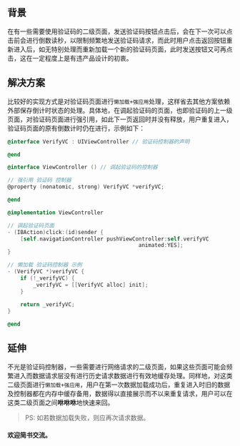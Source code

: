 ## 背景
在有一些需要使用验证码的二级页面，发送验证码按钮点击后，会在下一次可以点击前会进行倒数读秒，以限制频繁地发送验证码请求，而此时用户点击返回按钮重新进入后，如无特别处理而重新加载一个新的验证码页面，此时发送按钮又可再点击，这在一定程度上是有违产品设计的初衷。

## 解决方案
比较好的实现方式是对验证码页面进行```懒加载+强应用```处理，这样省去其他方案依赖外部保存倒计时状态的处理。具体地，在调起验证码的页面，也即验证码的上一级页面，对验证码页面进行强引用，如此下一页返回时并没有释放，用户重复进入，验证码页面的原有倒数计时仍在进行，示例如下：

```Objective-C
@interface VerifyVC : UIViewController // 验证码控制器的声明

@end

@interface ViewController () // 调起验证码的控制器

// 强引用 验证码 控制器
@property (nonatomic, strong) VerifyVC *verifyVC;

@end

@implementation ViewController

// 调起验证码页面
- (IBAction)click:(id)sender {
    [self.navigationController pushViewController:self.verifyVC
                                         animated:YES];
}

// 懒加载 验证码控制器 示例
- (VerifyVC *)verifyVC {
    if (!_verifyVC) {
        _verifyVC = [[VerifyVC alloc] init];
    }
    
    return _verifyVC;
}

@end

```
## 延伸
不光是验证码控制器，一些需要进行网络请求的二级页面，如果这些页面可能会频繁进入而数据请求层没有进行历史请求数据进行有效地缓存处理。同样地，对这类二级页面进行```懒加载+强应用```，用户在第一次数据加载成功后，重复进入时旧的数据及控制器都在内存中缓存备用，数据得以直接展示而不以来重复请求，用户可以在这类二级页面之间**咻咻咻**地快速来回。
> PS: 如若数据加载失败，则应再次请求数据。


#### 欢迎简书交流。
